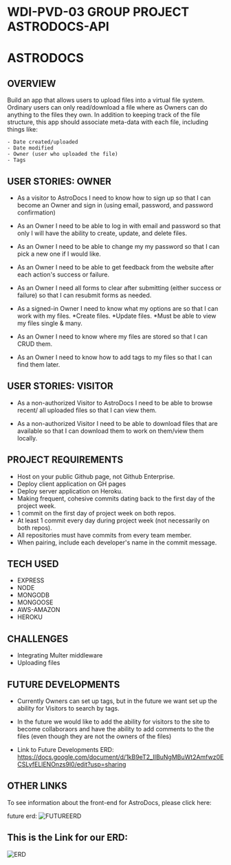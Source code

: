 WDI-PVD-03 GROUP PROJECT ASTRODOCS-API
=============================================

ASTRODOCS
==========

OVERVIEW
----------
Build an app that allows users to upload files into a virtual file system. Ordinary users can only read/download a file where as Owners can do anything to the files they own. In addition to keeping track of the file structure, this app should associate meta-data with each file, including things like:

    - Date created/uploaded
    - Date modified
    - Owner (user who uploaded the file)
    - Tags


USER STORIES: OWNER
--------------------

- As a visitor to AstroDocs I need to know how to sign up so that I can become an Owner and sign in (using email, password, and password confirmation)

- As an Owner I need to be able to log in with email and password so that only I will have the ability to create, update, and delete files.  

- As an Owner I need to be able to change my my password so that I can pick a new one if I would like.  

- As an Owner I need to be able to get feedback from the website after each action's success or failure.

- As an Owner I need all forms to clear after submitting (either success or failure) so that I can resubmit forms as needed.  

- As a signed-in Owner I need to know what my options are so that I can work with my files.
    *Create files.
    *Update files.
    *Must be able to view my files single & many.

- As an Owner I need to know where my files are stored so that I can CRUD them.

- As an Owner I need to know how to add tags to my files so that I can find them later.


USER STORIES: VISITOR
----------------------

- As a non-authorized Visitor to AstroDocs I need to be able to browse recent/ all uploaded files so that I can view them.

-  As a non-authorized Visitor I need to be able to download files that are available so that I can download them to work on them/view them locally. 

PROJECT REQUIREMENTS
---------------------
- Host on your public Github page, not Github  Enterprise.
- Deploy client application on GH pages
- Deploy server application on Heroku.
- Making frequent, cohesive commits dating  back to the first day of the project week.
- 1 commit on the first day of project week on both repos.
- At least 1 commit every day during project week (not necessarily on both repos).
- All repositories must have commits from every team member.
- When pairing, include each developer's name in the commit message.

TECH USED
----------

- EXPRESS
- NODE
- MONGODB
- MONGOOSE
- AWS-AMAZON
- HEROKU


CHALLENGES
------------

- Integrating Multer middleware
- Uploading files

FUTURE DEVELOPMENTS
-------------------

- Currently Owners can set up tags, but in the future we want set up the ability for Visitors to search by tags.

- In the future we would like to add the ability for visitors to the site to become collaboraors and have the ability to add comments to the the files (even though they are not the owners of the files)

- Link to Future Developments ERD:
    https://docs.google.com/document/d/1kB9eT2_IIBuNgMBuWt2Amfwz0ECSLyfELlENOnzs9l0/edit?usp=sharing



OTHER LINKS
-----------------
To see information about the front-end for AstroDocs, please click here: 

future erd:
![FUTUREERD](https://i.imgur.com/wGTA38v.jpg)


This is the Link for our ERD: 
-----------------------------
![ERD](https://i.imgur.com/OCnxMPr.jpg)









